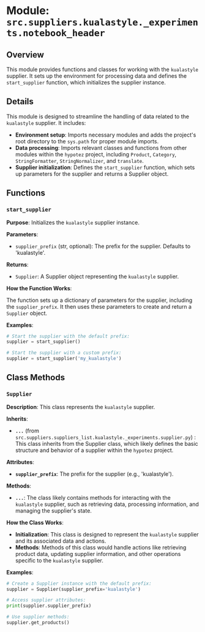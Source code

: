 # Module: `src.suppliers.kualastyle._experiments.notebook_header`

## Overview

This module provides functions and classes for working with the `kualastyle` supplier. It sets up the environment for processing data and defines the `start_supplier` function, which initializes the supplier instance.

## Details

This module is designed to streamline the handling of data related to the `kualastyle` supplier. It includes:

- **Environment setup**: Imports necessary modules and adds the project's root directory to the `sys.path` for proper module imports.
- **Data processing**:  Imports relevant classes and functions from other modules within the `hypotez` project, including `Product`, `Category`, `StringFormatter`, `StringNormalizer`, and `translate`.
- **Supplier initialization**: Defines the `start_supplier` function, which sets up parameters for the supplier and returns a Supplier object.

## Functions

### `start_supplier`

**Purpose**: Initializes the `kualastyle` supplier instance.

**Parameters**:

- `supplier_prefix` (str, optional):  The prefix for the supplier. Defaults to 'kualastyle'.

**Returns**:

- `Supplier`: A Supplier object representing the `kualastyle` supplier.

**How the Function Works**:

The function sets up a dictionary of parameters for the supplier, including the `supplier_prefix`. It then uses these parameters to create and return a `Supplier` object. 

**Examples**:

```python
# Start the supplier with the default prefix:
supplier = start_supplier() 

# Start the supplier with a custom prefix:
supplier = start_supplier('my_kualastyle')
```

## Class Methods

### `Supplier` 

**Description**: This class represents the `kualastyle` supplier. 

**Inherits**:

- **`...`** (from `src.suppliers.suppliers_list.kualastyle._experiments.supplier.py`) : This class inherits from the Supplier class, which likely defines the basic structure and behavior of a supplier within the `hypotez` project. 

**Attributes**:

- **`supplier_prefix`**: The prefix for the supplier (e.g., 'kualastyle').

**Methods**:

- **`...`**: The class likely contains methods for interacting with the `kualastyle` supplier, such as retrieving data, processing information, and managing the supplier's state.

**How the Class Works**: 

- **Initialization**:  This class is designed to represent the `kualastyle` supplier and its associated data and actions. 
- **Methods**:  Methods of this class would handle actions like retrieving product data, updating supplier information, and other operations specific to the `kualastyle` supplier. 

**Examples**: 

```python
# Create a Supplier instance with the default prefix:
supplier = Supplier(supplier_prefix='kualastyle')

# Access supplier attributes:
print(supplier.supplier_prefix)

# Use supplier methods:
supplier.get_products()
```